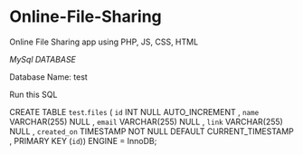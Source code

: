 # Online-File-Sharing
Online File Sharing app using PHP, JS, CSS, HTML

*MySql DATABASE*

Database Name: test

Run this SQL

CREATE TABLE `test`.`files` ( `id` INT NULL AUTO_INCREMENT , `name` VARCHAR(255) NULL , `email` VARCHAR(255) NULL , `link` VARCHAR(255) NULL , `created_on` TIMESTAMP NOT NULL DEFAULT CURRENT_TIMESTAMP , PRIMARY KEY (`id`)) ENGINE = InnoDB;
